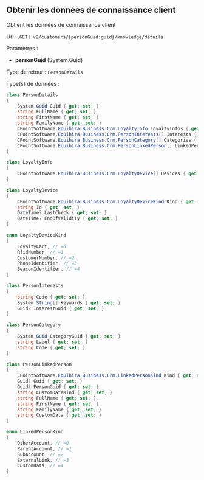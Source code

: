 ## <span id='connaissanceclient'>Obtenir les données de connaissance client</span>

Obtient les données de connaissance client

Url :`[GET] v2/customers/{personGuid:guid}/knowledge/details`

Paramètres : 

- **personGuid** (System.Guid)

Type de retour : `PersonDetails`

Type(s) de données :

```csharp
class PersonDetails
{
	System.Guid Guid { get; set; }
	string FullName { get; set; }
	string FirstName { get; set; }
	string FamilyName { get; set; }
	CPointSoftware.Equihira.Business.Crm.LoyaltyInfo LoyaltyInfos { get; set; }
	CPointSoftware.Equihira.Business.Crm.PersonInterests[] Interests { get; set; }
	CPointSoftware.Equihira.Business.Crm.PersonCategory[] Categories { get; set; }
	CPointSoftware.Equihira.Business.Crm.PersonLinkedPerson[] LinkedPersons { get; set; }
}

class LoyaltyInfo
{
	CPointSoftware.Equihira.Business.Crm.LoyaltyDevice[] Devices { get; set; }
}

class LoyaltyDevice
{
	CPointSoftware.Equihira.Business.Crm.LoyaltyDeviceKind Kind { get; set; }
	string Id { get; set; }
	DateTime? LastCheck { get; set; }
	DateTime? EndOfValidity { get; set; }
}

enum LoyaltyDeviceKind
{
	LoyaltyCart, // =0
	RfidNumber, // =1
	CustomerNumber, // =2
	PhoneIdentifier, // =3
	BeaconIdentifier, // =4
}

class PersonInterests
{
	string Code { get; set; }
	System.String[] Keywords { get; set; }
	Guid? InterestGuid { get; set; }
}

class PersonCategory
{
	System.Guid CategoryGuid { get; set; }
	string Label { get; set; }
	string Code { get; set; }
}

class PersonLinkedPerson
{
	CPointSoftware.Equihira.Business.Crm.LinkedPersonKind Kind { get; set; }
	Guid? Guid { get; set; }
	Guid? PersonGuid { get; set; }
	string CustomDataKind { get; set; }
	string FullName { get; set; }
	string FirstName { get; set; }
	string FamilyName { get; set; }
	string CustomData { get; set; }
}

enum LinkedPersonKind
{
	OtherAccount, // =0
	ParentAccount, // =1
	SubAccount, // =2
	ExternalLink, // =3
	CustomData, // =4
}

```

